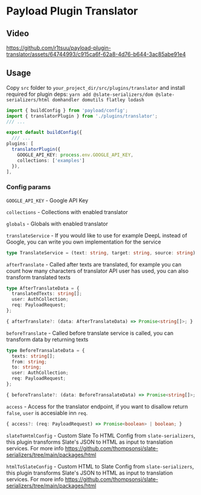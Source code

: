 # Payload Plugin Translator

## Video

https://github.com/r1tsuu/payload-plugin-translator/assets/64744993/c915ca6f-62a8-4d76-b644-3ac85abe91e4



## Usage

Copy `src` folder to `your_project_dir/src/plugins/translator` and install required for plugin deps:
`yarn add @slate-serializers/dom @slate-serializers/html domhandler domutils flatley lodash`

```ts
import { buildConfig } from 'payload/config';
import { translatorPlugin } from './plugins/translator';
/// ...

export default buildConfig({
  /// ...
plugins: [
  translatorPlugin({
    GOOGLE_API_KEY: process.env.GOOGLE_API_KEY,
    collections: ['examples']
  }),
],
```
### Config params

`GOOGLE_API_KEY` - Google API Key

`collections` - Collections with enabled translator

`globals` - Globals with enabled translator

`translateService` - If you would like to use for example DeepL instead of Google, you can write you own implementation for the service
```ts
type TranslateService = (text: string, target: string, source: string) => Promise<string>;
```

`afterTranslate` - Called after texts are translated, for example you can count how many characters of translator API user has used, you can also transform translated texts
```ts
type AfterTranslateData = {
  translatedTexts: string[];
  user: AuthCollection;
  req: PayloadRequest;
};

{ afterTranslate?: (data: AfterTranslateData) => Promise<string[]>; }
```

`beforeTranslate` - Called before translate service is called, you can transform data by returning texts
```ts
type BeforeTransalateData = {
  texts: string[];
  from: string;
  to: string;
  user: AuthCollection;
  req: PayloadRequest;
};

{ beforeTranslate?: (data: BeforeTransalateData) => Promise<string[]>; }
```

`access` - Access for the translator endpoint, if you want to disallow return `false`, `user` is accesiable inn `req`.
```ts
{ access?: (req: PayloadRequest) => Promise<boolean> | boolean; }
```

`slateToHtmlConfig` - Custom Slate To HTML Config from `slate-serializers`, this plugin transforms Slate's JSON to HTML as input to translation services. For more info https://github.com/thompsonsj/slate-serializers/tree/main/packages/html

`htmlToSlateConfig` - Custom HTML to Slate Config from `slate-serializers`, this plugin transforms Slate's JSON to HTML as input to translation services. For more info https://github.com/thompsonsj/slate-serializers/tree/main/packages/html

